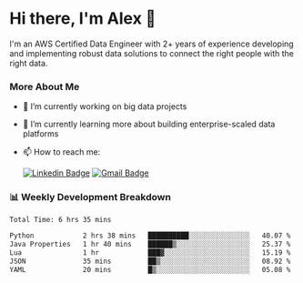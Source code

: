 # Hi there, I'm Alex  👋

I'm an AWS Certified Data Engineer with 2+ years of experience developing and implementing robust data solutions to connect the right people with the right data. 

### More About Me

- 🔭 I’m currently working on big data projects
- 🌱 I’m currently learning more about building enterprise-scaled data platforms
- 📫 How to reach me:

  [![Linkedin Badge](https://img.shields.io/badge/LinkedIn-0077B5?style=for-the-badge&logo=linkedin&logoColor=white)](https://www.linkedin.com/in/itsalexchen) [![Gmail Badge](https://img.shields.io/badge/Gmail-D14836?style=for-the-badge&logo=gmail&logoColor=white)](mailto:itsalexchen@gmail.com)




### 📊 Weekly Development Breakdown
<!--START_SECTION:waka-->

```txt
Total Time: 6 hrs 35 mins

Python            2 hrs 38 mins   ██████████░░░░░░░░░░░░░░░   40.07 %
Java Properties   1 hr 40 mins    ██████▒░░░░░░░░░░░░░░░░░░   25.37 %
Lua               1 hr            ███▓░░░░░░░░░░░░░░░░░░░░░   15.19 %
JSON              35 mins         ██▒░░░░░░░░░░░░░░░░░░░░░░   08.92 %
YAML              20 mins         █▒░░░░░░░░░░░░░░░░░░░░░░░   05.08 %
```

<!--END_SECTION:waka-->
